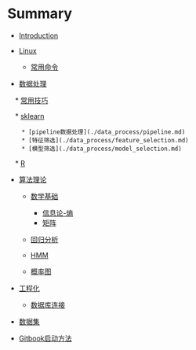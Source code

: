 # Summary

* [Introduction](README.md)

* [Linux](./linux/index.md)
    * [常用命令](./linux/command.md)

* [数据处理](./data_process/index.md)

    * [常用技巧](data_process/skills/tips.md)

    * [sklearn](./data_process/index.md)
        
        * [pipeline数据处理](./data_process/pipeline.md)
        * [特征筛选](./data_process/feature_selection.md)
        * [模型筛选](./data_process/model_selection.md)

    * [R](./data_process/R.md)

* [算法理论](./stat/index.md)

    * [数学基础](./stat/math/index.md)
    
        * [信息论-熵](./stat/math/entropy.md)
        * [矩阵](./stat/math/matrix.md)
        
    * [回归分析](./stat/regression.md)
    * [HMM](./stat/hmm.md)
    * [概率图](./stat/probablistic_model.md)

* [工程化](./stat/index.md)

    * [数据库连接](./project/database.md)
    
* [数据集](./dataset/index.md)
    

* [Gitbook启动方法](./gitbook_server/index.md)
